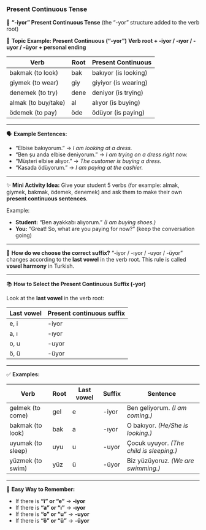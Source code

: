 ### Present Continuous Tense

🎯 **“-iyor” Present Continuous Tense** (the “-yor” structure added to the verb root)

📌 **Topic Example: Present Continuous (“-yor”)**
**Verb root + -iyor / -ıyor / -uyor / -üyor + personal ending**

| Verb                | Root | Present Continuous   |
| ------------------- | ---- | -------------------- |
| bakmak (to look)    | bak  | bakıyor (is looking) |
| giymek (to wear)    | giy  | giyiyor (is wearing) |
| denemek (to try)    | dene | deniyor (is trying)  |
| almak (to buy/take) | al   | alıyor (is buying)   |
| ödemek (to pay)     | öde  | ödüyor (is paying)   |

---

🗣️ **Example Sentences:**

* “Elbise bakıyorum.” → *I am looking at a dress.*
* “Ben şu anda elbise deniyorum.” → *I am trying on a dress right now.*
* “Müşteri elbise alıyor.” → *The customer is buying a dress.*
* “Kasada ödüyorum.” → *I am paying at the cashier.*

---

✨ **Mini Activity Idea:**
Give your student 5 verbs (for example: almak, giymek, bakmak, ödemek, denemek) and ask them to make their own **present continuous sentences**.

Example:

* **Student:** “Ben ayakkabı alıyorum.” *(I am buying shoes.)*
* **You:** “Great! So, what are you paying for now?”
  (keep the conversation going)

---

📌 **How do we choose the correct suffix?**
“-iyor / -ıyor / -uyor / -üyor” changes according to the **last vowel** in the verb root.
This rule is called **vowel harmony** in Turkish.

---

📚 **How to Select the Present Continuous Suffix (-yor)**

Look at the **last vowel** in the verb root:

| Last vowel | Present continuous suffix |
| ---------- | ------------------------- |
| e, i       | -iyor                     |
| a, ı       | -ıyor                     |
| o, u       | -uyor                     |
| ö, ü       | -üyor                     |

---

✅ **Examples:**

| Verb              | Root | Last vowel | Suffix | Sentence                                 |
| ----------------- | ---- | ---------- | ------ | ---------------------------------------- |
| gelmek (to come)  | gel  | e          | -iyor  | Ben geliyorum. *(I am coming.)*          |
| bakmak (to look)  | bak  | a          | -ıyor  | O bakıyor. *(He/She is looking.)*        |
| uyumak (to sleep) | uyu  | u          | -uyor  | Çocuk uyuyor. *(The child is sleeping.)* |
| yüzmek (to swim)  | yüz  | ü          | -üyor  | Biz yüzüyoruz. *(We are swimming.)*      |

---

🧠 **Easy Way to Remember:**

* If there is **“i” or “e”** → **-iyor**
* If there is **“a” or “ı”** → **-ıyor**
* If there is **“o” or “u”** → **-uyor**
* If there is **“ö” or “ü”** → **-üyor**
